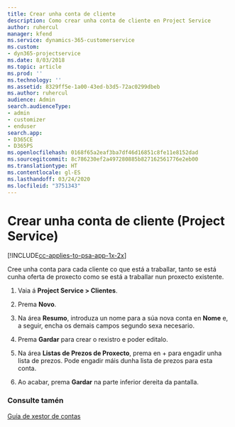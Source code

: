 ```yaml
---
title: Crear unha conta de cliente
description: Como crear unha conta de cliente en Project Service
author: ruhercul
manager: kfend
ms.service: dynamics-365-customerservice
ms.custom:
- dyn365-projectservice
ms.date: 8/03/2018
ms.topic: article
ms.prod: ''
ms.technology: ''
ms.assetid: 8329ff5e-1a00-43ed-b3d5-72ac0299dbeb
ms.author: ruhercul
audience: Admin
search.audienceType:
- admin
- customizer
- enduser
search.app:
- D365CE
- D365PS
ms.openlocfilehash: 0168f65a2eaf3ba7df46d16851c8fe11e8152dad
ms.sourcegitcommit: 8c786230ef2a497280885b827162561776e2eb00
ms.translationtype: HT
ms.contentlocale: gl-ES
ms.lasthandoff: 03/24/2020
ms.locfileid: "3751343"
---
```

# <a name="create-a-customer-account-project-service"></a>Crear unha conta de cliente (Project Service)

[!INCLUDE[cc-applies-to-psa-app-1x-2x](../includes/cc-applies-to-psa-app-1x-2x.md)]

Cree unha conta para cada cliente co que está a traballar, tanto se está cunha oferta de proxecto como se está a traballar nun proxecto existente.  
  
1.  Vaia á **Project Service > Clientes**.  
  
2.  Prema **Novo**.  
  
3.  Na área **Resumo**, introduza un nome para a súa nova conta en **Nome** e, a seguir, encha os demais campos segundo sexa necesario.  
  
4.  Prema **Gardar** para crear o rexistro e poder editalo.  
  
5.  Na área **Listas de Prezos de Proxecto**, prema en + para engadir unha lista de prezos. Pode engadir máis dunha lista de prezos para esta conta.  
  
6.  Ao acabar, prema **Gardar** na parte inferior dereita da pantalla.  
  
### <a name="see-also"></a>Consulte tamén  
 [Guía de xestor de contas](../project-service/account-manager-guide.md)
